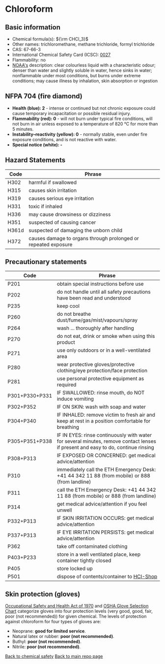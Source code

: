 # Chloroform

## Basic information

- Chemical formula(s): ${\rm CHCl_3}$
- Other names: trichloromethane, methane trichloride, formyl trichloride
- CAS: 67-66-3
- International Chemical Safety Card (ICSC): [0027](https://inchem.org/documents/icsc/icsc/eics0027.htm)
- Flammability: no
- [NOAA's](https://cameochemicals.noaa.gov/chemical/2893) description: clear colourless liquid with a characteristic odour; denser than water and slightly soluble in water, hence sinks in water; nonflammable under most conditions, but burns under extreme conditions; may cause illness by inhalation, skin absorption or ingestion

## NFPA 704 (fire diamond)

- **Health (blue): 2** - intense or continued but not chronic exposure could cause temporary incapacitation or possible residual injury.
- **Flammability (red): 0** - will not burn under typical fire conditions, will not burn in air unless exposed to a temperature of 820 °C for more than 5 minutes.
- **Instability–reactivity (yellow): 0** - normally stable, even under fire exposure conditions, and is not reactive with water.
- **Special notice (white): -**

## Hazard Statements

| Code  | Phrase                                                         |
| ----- | -------------------------------------------------------------- |
| H302  | harmful if swallowed                                           |
| H315  | causes skin irritation                                         |
| H319  | causes serious eye irritation                                  |
| H331  | toxic if inhaled                                               |
| H336  | may cause drowsiness or dizziness                              |
| H351  | suspected of causing cancer                                    |
| H361d | suspected of damaging the unborn child                         |
| H372  | causes damage to organs through prolonged or repeated exposure |

## Precautionary statements

| Code           | Phrase                                                                                                                           |
| -------------- | -------------------------------------------------------------------------------------------------------------------------------- |
| P201           | obtain special instructions before use                                                                                           |
| P202           | do not handle until all safety precautions have been read and understood                                                         |
| P235           | keep cool                                                                                                                        |
| P260           | do not breathe dust/fume/gas/mist/vapours/spray                                                                                  |
| P264           | wash ... thoroughly after handling                                                                                               |
| P270           | do not eat, drink or smoke when using this product                                                                               |
| P271           | use only outdoors or in a well-ventilated area                                                                                   |
| P280           | wear protective gloves/protective clothing/eye protection/face protection                                                        |
| P281           | use personal protective equipment as required                                                                                    |
| P301+P330+P331 | IF SWALLOWED: rinse mouth, do NOT induce vomiting                                                                                |
| P302+P352      | IF ON SKIN: wash with soap and water                                                                                             |
| P304+P340      | IF INHALED: remove victim to fresh air and keep at rest in a position comfortable for breathing                                  |
| P305+P351+P338 | IF IN EYES: rinse continuously with water for several minutes, remove contact lenses if present and easy to do, continue rinsing |
| P308+P313      | IF EXPOSED OR CONCERNED: get medical advice/attention                                                                            |
| P310           | immediately call the ETH Emergency Desk: +41 44 342 11 88 (from mobile) or 888 (from landline)                                   |
| P311           | call the ETH Emergency Desk: +41 44 342 11 88 (from mobile) or 888 (from landline)                                               |
| P314           | get medical advice/attention if you feel unwell                                                                                  |
| P332+P313      | IF SKIN IRRITATION OCCURS: get medical advice/attention                                                                          |
| P337+P313      | IF EYE IRRITATION PERSISTS: get medical advice/attention                                                                         |
| P362           | take off contaminated clothing                                                                                                   |
| P403+P233      | store in a well ventilated place, keep container tightly closed                                                                  |
| P405           | store locked up                                                                                                                  |
| P501           | dispose of contents/container to [HCI-Shop](https://hci-shop.ethz.ch/en/)                                                        |

## Skin protection (gloves)

[Occupational Safety and Health Act of 1970](https://www.osha.gov/sites/default/files/publications/osha3151.pdf) and [OSHA Glove Selection Chart](https://safety.fsu.edu/safety_manual/OSHA%20Glove%20Selection%20Chart.pdf) categorize gloves into four protection levels (very good, good, fair, poor (not recommended)) for given chemical. The levels of protection against chloroform for four types of gloves are:

- Neoprane: **good for limited service**.
- Natural latex or rubber: **poor (not recommended)**.
- Buthyl: **poor (not recommended)**.
- Nitrile: **poor (not recommended)**.

[Back to chemical safety](https://github.com/Global-Health-Engineering/group-safety)
[Back to main repo page](https://github.com/Global-Health-Engineering/group-safety/tree/main/02-chemical-safety)
